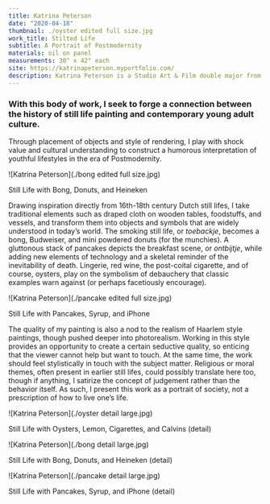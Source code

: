 ```yaml
---
title: Katrina Peterson
date: "2020-04-18"
thumbnail: ./oyster edited full size.jpg
work_title: Stilted Life
subtitle: A Portrait of Postmodernity
materials: oil on panel
measurements: 30" x 42" each
site: https://katrinapeterson.myportfolio.com/
description: Katrina Peterson is a Studio Art & Film double major from Summit, New Jersey who enjoys working in a variety of media.
---
```


### With this body of work, I seek to forge a connection between the history of still life painting and contemporary young adult culture.

Through placement of objects and style of rendering, I play with shock value and cultural understanding to construct a humorous interpretation of youthful lifestyles in the era of Postmodernity.

<div class="kg-card kg-image-card kg-width-full">

![Katrina Peterson](./bong edited full size.jpg)

<p class="piece_title">Still Life with Bong, Donuts, and Heineken</p>

</div>

Drawing inspiration directly from 16th-18th century Dutch still lifes, I take traditional elements such as draped cloth on wooden tables, foodstuffs, and vessels, and transform them into objects and symbols that are widely understood in today’s world. The smoking still life, or _toebackje_, becomes a bong, Budweiser, and mini powdered donuts (for the munchies). A gluttonous stack of pancakes depicts the breakfast scene, or _ontbijtje_, while adding new elements of technology and a skeletal reminder of the inevitability of death. Lingerie, red wine, the post-coital cigarette, and of course, oysters, play on the symbolism of debauchery that classic examples warn against (or perhaps facetiously encourage).

<div class="kg-card kg-image-card kg-width-full">

![Katrina Peterson](./pancake edited full size.jpg)

<p class="piece_title">Still Life with Pancakes, Syrup, and iPhone</p>

</div>

The quality of my painting is also a nod to the realism of Haarlem style paintings, though pushed deeper into photorealism. Working in this style provides an opportunity to create a certain seductive quality, so enticing that the viewer cannot help but want to touch. At the same time, the work should feel stylistically in touch with the subject matter. Religious or moral themes, often present in earlier still lifes, could possibly translate here too, though if anything, I satirize the concept of judgement rather than the behavior itself. As such, I present this work as a portrait of society, not a prescription of how to live one’s life.

![Katrina Peterson](./oyster detail large.jpg)

<p class="piece_title">Still Life with Oysters, Lemon, Cigarettes, and Calvins (detail)</p>

![Katrina Peterson](./bong detail large.jpg)

<p class="piece_title">Still Life with Bong, Donuts, and Heineken (detail)</p>

![Katrina Peterson](./pancake detail large.jpg)

<p class="piece_title">Still Life with Pancakes, Syrup, and iPhone (detail)</p>
